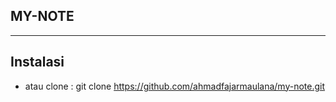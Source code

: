 ## MY-NOTE
<hr>

## Instalasi
- atau clone : git clone  https://github.com/ahmadfajarmaulana/my-note.git